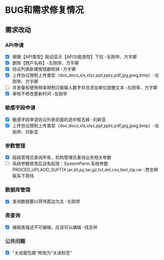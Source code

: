 # BUG和需求修复情况

## 需求改动

### API申请

* [x] 根据【API类型】联动显示【API功能类型】下拉 -左刚举、方宇卿
* [x] 删除【商户名称】-左刚举、方宇卿
* [x] 协议列表新建按钮删除掉 -方宇卿
* [x] 上传协议限制上传类型（doc,docx,xls,xlsx,ppt,pptx,pdf,jpg,jpeg,bmp）-左刚举、方宇卿
* [ ] 并发量和使用频率限制只能输入数字并且添加单位提醒文本 -左刚举、方宇卿
* [x] 审核不修改更新时间 -左刚举

### 敏感字段申请

* [x] 敏感字段申请协议列表前面的选中框去掉 -刘新亚
* [x] 上传协议限制上传类型（doc,docx,xls,xlsx,ppt,pptx,pdf,jpg,jpeg,bmp）-左刚举、刘新亚

### 参数管理

* [x] 超级管理员查询所有，机构管理员查询业务相关参数
* [ ] 系统参数修改后没有起效：SystemParm 系统参数 PROCED_UPLAOD_SUFFIX jar,sh,py,tar,gz,txt,del,csv,text,zip,rar -贾忠辉联系下蒋伟

### 数据库管理

* [x] 查询数据要以蒋伟那边为主 -左刚举

### 表查询

* [x] 编辑表描述不可编辑，应该可以编辑  -钱志祥

### 公共问题

* [x] "关闭面包屑"修改为"关闭标签"
